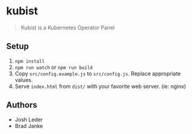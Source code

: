 # kubist

> Kubist is a Kubernetes Operator Panel

## Setup

1. `npm install`
2. `npm run watch` or `npm run build`
3. Copy `src/config.example.js` to `src/config.js`. Replace appropriate values.
4. Serve `index.html` from `dist/` with your favorite web server. (ie: nginx)

## Authors

* Josh Leder
* Brad Janke
